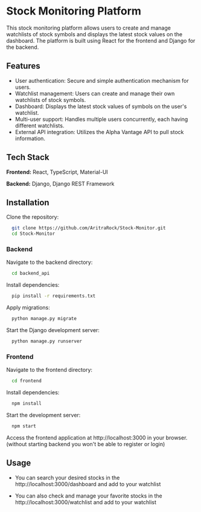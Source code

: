 
# Stock Monitoring Platform

This stock monitoring platform allows users to create and manage watchlists of stock symbols and displays the latest stock values on the dashboard. The platform is built using React for the frontend and Django for the backend.


## Features

- User authentication: Secure and simple authentication mechanism for users.
- Watchlist management: Users can create and manage their own watchlists of stock symbols.
- Dashboard: Displays the latest stock values of symbols on the user's watchlist.
- Multi-user support: Handles multiple users concurrently, each having different watchlists.
- External API integration: Utilizes the Alpha Vantage API to pull stock information.


## Tech Stack

**Frontend:** React, TypeScript, Material-UI

**Backend:** Django, Django REST Framework


## Installation
Clone the repository:

```bash
  git clone https://github.com/AritraRock/Stock-Monitor.git
  cd Stock-Monitor
```
### Backend

Navigate to the backend directory:

```bash
  cd backend_api
```

Install dependencies:

```bash
  pip install -r requirements.txt
```

Apply migrations:

```bash
  python manage.py migrate
```

Start the Django development server:

```bash
  python manage.py runserver
```
### Frontend

Navigate to the frontend directory:

```bash
  cd frontend
```

Install dependencies:

```bash
  npm install
```

Start the development server:

```bash
  npm start
```
Access the frontend application at http://localhost:3000 in your browser. (without starting backend you won't be able to register or login)

## Usage

- You can search your desired stocks in the http://localhost:3000/dashboard and add to your watchlist

- You can also check and manage your favorite stocks in the http://localhost:3000/watchlist and add to your watchlist
